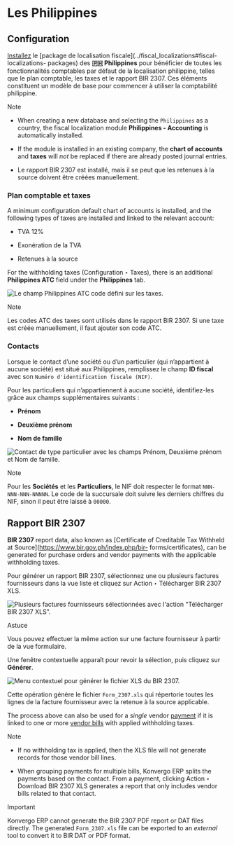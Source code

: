 # Les Philippines

## Configuration

[Installez](../../general/apps_modules#general-install) le [package de
localisation fiscale](../fiscal_localizations#fiscal-localizations-
packages) des **🇵🇭 Philippines** pour bénéficier de toutes les fonctionnalités
comptables par défaut de la localisation philippine, telles que le plan
comptable, les taxes et le rapport BIR 2307. Ces éléments constituent un
modèle de base pour commencer à utiliser la comptabilité philippine.

<div class="alert alert-primary">
<p class="alert-title">
Note</p><ul>
<li><p>When creating a new database and selecting the <code>Philippines</code> as a country, the fiscal
localization module <b>Philippines - Accounting</b> is automatically installed.</p></li>
<li><p>If the module is installed in an existing company, the <b>chart of accounts</b> and <b>taxes</b> will
<em>not</em> be replaced if there are already posted journal entries.</p></li>
<li><p>Le rapport BIR 2307 est installé, mais il se peut que les retenues à la source doivent être créées manuellement.</p></li>
</ul>
</div>

### Plan comptable et taxes

A minimum configuration default chart of accounts is installed, and the
following types of taxes are installed and linked to the relevant account:

  * TVA 12%

  * Exonération de la TVA

  * Retenues à la source

For the withholding taxes (Configuration ‣ Taxes), there is an additional
**Philippines ATC** field under the **Philippines** tab.

![Le champ Philippines ATC code défini sur les
taxes.](../../../_images/philippines-atc-code.png) <div class="alert alert-primary">
<p class="alert-title">
Note</p><p>Les codes ATC des taxes sont utilisés dans le rapport BIR 2307. Si une taxe est créée manuellement, il faut ajouter son code ATC.</p>
</div>

### Contacts

Lorsque le contact d’une société ou d’un particulier (qui n’appartient à
aucune société) est situé aux Philippines, remplissez le champ **ID fiscal**
avec son `Numéro d'identification fiscale (NIF)`.

Pour les particuliers qui n’appartiennent à aucune société, identifiez-les
grâce aux champs supplémentaires suivants :

  * **Prénom**

  * **Deuxième prénom**

  * **Nom de famille**

![Contact de type particulier avec les champs Prénom, Deuxième prénom et Nom
de famille.](../../../_images/philippines-contact-individual.png)
<div class="alert alert-primary">
<p class="alert-title">
Note</p><p>Pour les <b>Sociétés</b> et les <b>Particuliers</b>, le NIF doit respecter le format <code>NNN-NNN-NNN-NNNNN</code>. Le code de la succursale doit suivre les derniers chiffres du NIF, sinon il peut être laissé à <code>00000</code>.</p>
</div>

## Rapport BIR 2307

**BIR 2307** report data, also known as [Certificate of Creditable Tax
Withheld at Source](https://www.bir.gov.ph/index.php/bir-
forms/certificates), can be generated for purchase orders and vendor
payments with the applicable withholding taxes.

Pour générer un rapport BIR 2307, sélectionnez une ou plusieurs factures
fournisseurs dans la vue liste et cliquez sur Action ‣ Télécharger BIR 2307
XLS.

![Plusieurs factures fournisseurs sélectionnées avec l'action "Télécharger BIR
2307 XLS".](../../../_images/philippines-multi-bill.png) <div class="alert alert-info">
<p class="alert-title">
Astuce</p><p>Vous pouvez effectuer la même action sur une facture fournisseur à partir de la vue formulaire.</p>
</div>

Une fenêtre contextuelle apparaît pour revoir la sélection, puis cliquez sur
**Générer**.

![Menu contextuel pour générer le fichier XLS du BIR
2307.](../../../_images/philippines-generate.png)

Cette opération génère le fichier `Form_2307.xls` qui répertorie toutes les
lignes de la facture fournisseur avec la retenue à la source applicable.

The process above can also be used for a _single_ vendor
[payment](../accounting/payments) if it is linked to one or more [vendor
bills](../accounting/payments) with applied withholding taxes.

<div class="alert alert-primary">
<p class="alert-title">
Note</p><ul>
<li><p>If no withholding tax is applied, then the XLS file will not generate records for those vendor
bill lines.</p></li>
<li><p>When grouping payments for multiple bills, Konvergo ERP splits the payments based on the contact. From
a payment, clicking Action ‣ Download BIR 2307 XLS generates a report that
only includes vendor bills related to that contact.</p></li>
</ul>
</div> <div class="alert alert-warning">
<p class="alert-title">
Important</p><p>Konvergo ERP cannot generate the BIR 2307 PDF report or DAT files directly. The generated
<code>Form_2307.xls</code> file can be exported to an <em>external</em> tool to convert it to BIR DAT or PDF
format.</p>
</div>

